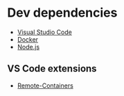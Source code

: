 # Dev dependencies

- [Visual Studio Code](https://code.visualstudio.com/download)
- [Docker](https://www.docker.com/get-started)
- [Node.js](https://nodejs.org)

## VS Code extensions

- [Remote-Containers](https://marketplace.visualstudio.com/items?itemName=ms-vscode-remote.remote-containers)
